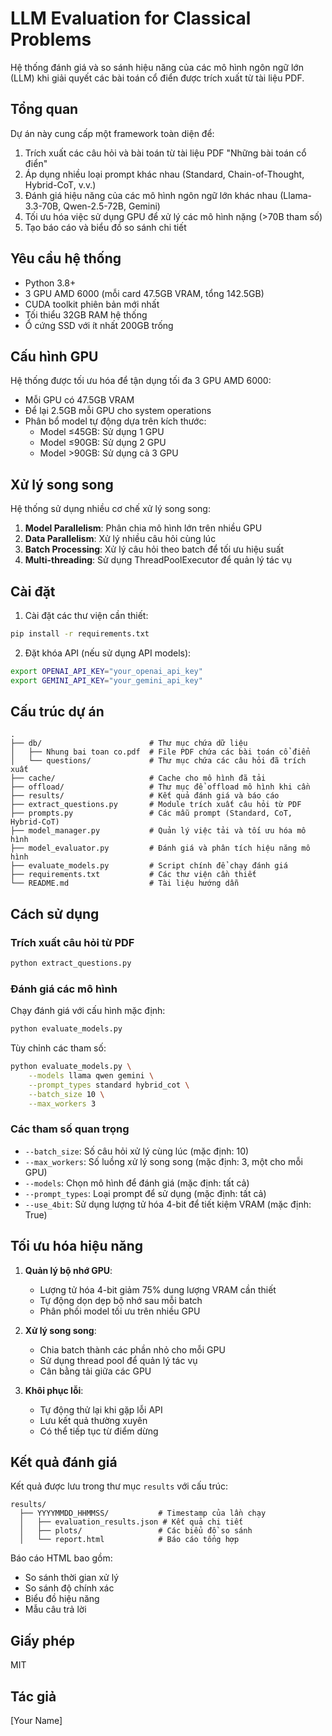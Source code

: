 # LLM Evaluation for Classical Problems

Hệ thống đánh giá và so sánh hiệu năng của các mô hình ngôn ngữ lớn (LLM) khi giải quyết các bài toán cổ điển được trích xuất từ tài liệu PDF.

## Tổng quan

Dự án này cung cấp một framework toàn diện để:

1. Trích xuất các câu hỏi và bài toán từ tài liệu PDF "Những bài toán cổ điển"
2. Áp dụng nhiều loại prompt khác nhau (Standard, Chain-of-Thought, Hybrid-CoT, v.v.) 
3. Đánh giá hiệu năng của các mô hình ngôn ngữ lớn khác nhau (Llama-3.3-70B, Qwen-2.5-72B, Gemini)
4. Tối ưu hóa việc sử dụng GPU để xử lý các mô hình nặng (>70B tham số)
5. Tạo báo cáo và biểu đồ so sánh chi tiết

## Yêu cầu hệ thống

- Python 3.8+
- 3 GPU AMD 6000 (mỗi card 47.5GB VRAM, tổng 142.5GB)
- CUDA toolkit phiên bản mới nhất
- Tối thiểu 32GB RAM hệ thống
- Ổ cứng SSD với ít nhất 200GB trống

## Cấu hình GPU

Hệ thống được tối ưu hóa để tận dụng tối đa 3 GPU AMD 6000:
- Mỗi GPU có 47.5GB VRAM
- Để lại 2.5GB mỗi GPU cho system operations
- Phân bổ model tự động dựa trên kích thước:
  - Model ≤45GB: Sử dụng 1 GPU
  - Model ≤90GB: Sử dụng 2 GPU
  - Model >90GB: Sử dụng cả 3 GPU

## Xử lý song song

Hệ thống sử dụng nhiều cơ chế xử lý song song:
1. **Model Parallelism**: Phân chia mô hình lớn trên nhiều GPU
2. **Data Parallelism**: Xử lý nhiều câu hỏi cùng lúc
3. **Batch Processing**: Xử lý câu hỏi theo batch để tối ưu hiệu suất
4. **Multi-threading**: Sử dụng ThreadPoolExecutor để quản lý tác vụ

## Cài đặt

1. Cài đặt các thư viện cần thiết:

```bash
pip install -r requirements.txt
```

2. Đặt khóa API (nếu sử dụng API models):

```bash
export OPENAI_API_KEY="your_openai_api_key"
export GEMINI_API_KEY="your_gemini_api_key"
```

## Cấu trúc dự án

```
.
├── db/                        # Thư mục chứa dữ liệu
│   ├── Nhung bai toan co.pdf  # File PDF chứa các bài toán cổ điển
│   └── questions/             # Thư mục chứa các câu hỏi đã trích xuất
├── cache/                     # Cache cho mô hình đã tải
├── offload/                   # Thư mục để offload mô hình khi cần
├── results/                   # Kết quả đánh giá và báo cáo
├── extract_questions.py       # Module trích xuất câu hỏi từ PDF
├── prompts.py                 # Các mẫu prompt (Standard, CoT, Hybrid-CoT)
├── model_manager.py           # Quản lý việc tải và tối ưu hóa mô hình
├── model_evaluator.py         # Đánh giá và phân tích hiệu năng mô hình
├── evaluate_models.py         # Script chính để chạy đánh giá
├── requirements.txt           # Các thư viện cần thiết
└── README.md                  # Tài liệu hướng dẫn
```

## Cách sử dụng

### Trích xuất câu hỏi từ PDF

```bash
python extract_questions.py
```

### Đánh giá các mô hình

Chạy đánh giá với cấu hình mặc định:

```bash
python evaluate_models.py
```

Tùy chỉnh các tham số:

```bash
python evaluate_models.py \
    --models llama qwen gemini \
    --prompt_types standard hybrid_cot \
    --batch_size 10 \
    --max_workers 3
```

### Các tham số quan trọng

- `--batch_size`: Số câu hỏi xử lý cùng lúc (mặc định: 10)
- `--max_workers`: Số luồng xử lý song song (mặc định: 3, một cho mỗi GPU)
- `--models`: Chọn mô hình để đánh giá (mặc định: tất cả)
- `--prompt_types`: Loại prompt để sử dụng (mặc định: tất cả)
- `--use_4bit`: Sử dụng lượng tử hóa 4-bit để tiết kiệm VRAM (mặc định: True)

## Tối ưu hóa hiệu năng

1. **Quản lý bộ nhớ GPU**:
   - Lượng tử hóa 4-bit giảm 75% dung lượng VRAM cần thiết
   - Tự động dọn dẹp bộ nhớ sau mỗi batch
   - Phân phối model tối ưu trên nhiều GPU

2. **Xử lý song song**:
   - Chia batch thành các phần nhỏ cho mỗi GPU
   - Sử dụng thread pool để quản lý tác vụ
   - Cân bằng tải giữa các GPU

3. **Khôi phục lỗi**:
   - Tự động thử lại khi gặp lỗi API
   - Lưu kết quả thường xuyên
   - Có thể tiếp tục từ điểm dừng

## Kết quả đánh giá

Kết quả được lưu trong thư mục `results` với cấu trúc:
```
results/
  ├── YYYYMMDD_HHMMSS/           # Timestamp của lần chạy
  │   ├── evaluation_results.json # Kết quả chi tiết
  │   ├── plots/                 # Các biểu đồ so sánh
  │   └── report.html            # Báo cáo tổng hợp
```

Báo cáo HTML bao gồm:
- So sánh thời gian xử lý
- So sánh độ chính xác
- Biểu đồ hiệu năng
- Mẫu câu trả lời

## Giấy phép

MIT

## Tác giả

[Your Name]